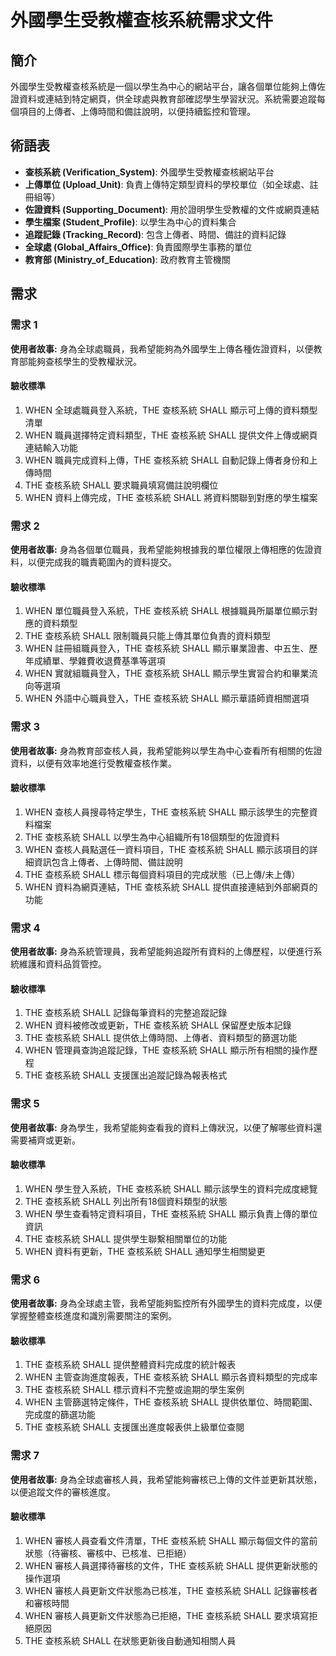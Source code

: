 # 外國學生受教權查核系統需求文件

## 簡介

外國學生受教權查核系統是一個以學生為中心的網站平台，讓各個單位能夠上傳佐證資料或連結到特定網頁，供全球處與教育部確認學生學習狀況。系統需要追蹤每個項目的上傳者、上傳時間和備註說明，以便持續監控和管理。

## 術語表

- **查核系統 (Verification_System)**: 外國學生受教權查核網站平台
- **上傳單位 (Upload_Unit)**: 負責上傳特定類型資料的學校單位（如全球處、註冊組等）
- **佐證資料 (Supporting_Document)**: 用於證明學生受教權的文件或網頁連結
- **學生檔案 (Student_Profile)**: 以學生為中心的資料集合
- **追蹤記錄 (Tracking_Record)**: 包含上傳者、時間、備註的資料記錄
- **全球處 (Global_Affairs_Office)**: 負責國際學生事務的單位
- **教育部 (Ministry_of_Education)**: 政府教育主管機關

## 需求

### 需求 1

**使用者故事:** 身為全球處職員，我希望能夠為外國學生上傳各種佐證資料，以便教育部能夠查核學生的受教權狀況。

#### 驗收標準

1. WHEN 全球處職員登入系統，THE 查核系統 SHALL 顯示可上傳的資料類型清單
2. WHEN 職員選擇特定資料類型，THE 查核系統 SHALL 提供文件上傳或網頁連結輸入功能
3. WHEN 職員完成資料上傳，THE 查核系統 SHALL 自動記錄上傳者身份和上傳時間
4. THE 查核系統 SHALL 要求職員填寫備註說明欄位
5. WHEN 資料上傳完成，THE 查核系統 SHALL 將資料關聯到對應的學生檔案

### 需求 2

**使用者故事:** 身為各個單位職員，我希望能夠根據我的單位權限上傳相應的佐證資料，以便完成我的職責範圍內的資料提交。

#### 驗收標準

1. WHEN 單位職員登入系統，THE 查核系統 SHALL 根據職員所屬單位顯示對應的資料類型
2. THE 查核系統 SHALL 限制職員只能上傳其單位負責的資料類型
3. WHEN 註冊組職員登入，THE 查核系統 SHALL 顯示畢業證書、中五生、歷年成績單、學雜費收退費基準等選項
4. WHEN 實就組職員登入，THE 查核系統 SHALL 顯示學生實習合約和畢業流向等選項
5. WHEN 外語中心職員登入，THE 查核系統 SHALL 顯示華語師資相關選項

### 需求 3

**使用者故事:** 身為教育部查核人員，我希望能夠以學生為中心查看所有相關的佐證資料，以便有效率地進行受教權查核作業。

#### 驗收標準

1. WHEN 查核人員搜尋特定學生，THE 查核系統 SHALL 顯示該學生的完整資料檔案
2. THE 查核系統 SHALL 以學生為中心組織所有18個類型的佐證資料
3. WHEN 查核人員點選任一資料項目，THE 查核系統 SHALL 顯示該項目的詳細資訊包含上傳者、上傳時間、備註說明
4. THE 查核系統 SHALL 標示每個資料項目的完成狀態（已上傳/未上傳）
5. WHEN 資料為網頁連結，THE 查核系統 SHALL 提供直接連結到外部網頁的功能

### 需求 4

**使用者故事:** 身為系統管理員，我希望能夠追蹤所有資料的上傳歷程，以便進行系統維護和資料品質管控。

#### 驗收標準

1. THE 查核系統 SHALL 記錄每筆資料的完整追蹤記錄
2. WHEN 資料被修改或更新，THE 查核系統 SHALL 保留歷史版本記錄
3. THE 查核系統 SHALL 提供依上傳時間、上傳者、資料類型的篩選功能
4. WHEN 管理員查詢追蹤記錄，THE 查核系統 SHALL 顯示所有相關的操作歷程
5. THE 查核系統 SHALL 支援匯出追蹤記錄為報表格式

### 需求 5

**使用者故事:** 身為學生，我希望能夠查看我的資料上傳狀況，以便了解哪些資料還需要補齊或更新。

#### 驗收標準

1. WHEN 學生登入系統，THE 查核系統 SHALL 顯示該學生的資料完成度總覽
2. THE 查核系統 SHALL 列出所有18個資料類型的狀態
3. WHEN 學生查看特定資料項目，THE 查核系統 SHALL 顯示負責上傳的單位資訊
4. THE 查核系統 SHALL 提供學生聯繫相關單位的功能
5. WHEN 資料有更新，THE 查核系統 SHALL 通知學生相關變更

### 需求 6

**使用者故事:** 身為全球處主管，我希望能夠監控所有外國學生的資料完成度，以便掌握整體查核進度和識別需要關注的案例。

#### 驗收標準

1. THE 查核系統 SHALL 提供整體資料完成度的統計報表
2. WHEN 主管查詢進度報表，THE 查核系統 SHALL 顯示各資料類型的完成率
3. THE 查核系統 SHALL 標示資料不完整或逾期的學生案例
4. WHEN 主管篩選特定條件，THE 查核系統 SHALL 提供依單位、時間範圍、完成度的篩選功能
5. THE 查核系統 SHALL 支援匯出進度報表供上級單位查閱

### 需求 7

**使用者故事:** 身為全球處審核人員，我希望能夠審核已上傳的文件並更新其狀態，以便追蹤文件的審核進度。

#### 驗收標準

1. WHEN 審核人員查看文件清單，THE 查核系統 SHALL 顯示每個文件的當前狀態（待審核、審核中、已核准、已拒絕）
2. WHEN 審核人員選擇待審核的文件，THE 查核系統 SHALL 提供更新狀態的操作選項
3. WHEN 審核人員更新文件狀態為已核准，THE 查核系統 SHALL 記錄審核者和審核時間
4. WHEN 審核人員更新文件狀態為已拒絕，THE 查核系統 SHALL 要求填寫拒絕原因
5. THE 查核系統 SHALL 在狀態更新後自動通知相關人員